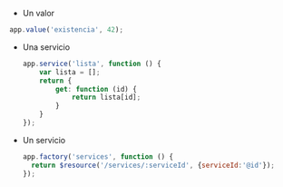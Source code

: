 - Un valor
```javascript
app.value('existencia', 42);
```

- Una servicio
    ```javascript
    app.service('lista', function () {
        var lista = [];
        return {
            get: function (id) {
                return lista[id];
            }
        }
    });
    ```

- Un servicio
    ```javascript
    app.factory('services', function () {
      return $resource('/services/:serviceId', {serviceId:'@id'});
    });
    ```
